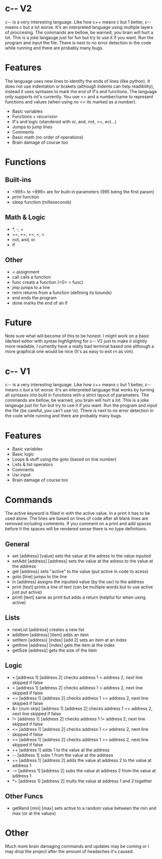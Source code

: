 # c-- V2
c-- is a very interesting language. Like how c++ means c but 1 better, c-- means c but a lot worse. It's an interpreted language using multiple layers of proccesing. The commands are bellow, be warned, you brain will hurt a lot. This is a joke langauge just for fun but try to use it if you want. Run the program and input the file. There is next to no error detection in the code while running and there are probably many bugs.

# Features

The language uses new lines to identify the ends of lines (like python). It does not use indentation or brakets (although indents can help readibility), instead it uses syntaxes to mark the end of if's and functions. The language only supports int's currently. You use <> and a number/name to represent functions and values (when using no <> its marked as a number).

 * Basic variables
 * Functions + recurrsion
 * If's and logic (standered with or, and, not, >=, ect...)
 * Jumps to jump lines
 * Comments
 * Basic math (no order of operations)
 * Brain damage of course too

# Functions

## Built-ins
 - <995> to <999> are for built-in parameters (995 being the first param)
 - <print> print function
 - <sleep> sleep function (milleseconds)

## Math & Logic
 - *, -, +
 - ==, >=, <=, <, >
 - not, and, or
 - if

## Other
 - = assignment
 - call calls a function
 - func creats a function (<0> = func)
 - jmp jumps to a line
 - retrn returns from a function (defining its bounds)
 - end ends the program
 - done marks the end of an if

# Future

Note sure what will become of this to be honest. I might work on a basic ide/text editor with syntax highlighting for c-- V2 just to make it slightly more readable, I currently have a really bad terminal based one although a more graphical one would be nice (It's as easy to exit rn as vim).



# c-- V1
c-- is a very interesting language. Like how c++ means c but 1 better, c-- means c but a lot worse. It's an interpreted language that works by turning all syntaxes into built in functions with a strict layout of parameters. The commands are bellow, be warned, you brain will hurt a lot. This is a joke langauge just for fun but try to use it if you want. Run the program and input the file (be careful, you can't use \n). There is next to no error detection in the code while running and there are probably many bugs.

# Features

 * Basic variables
 * Basic logic
 * Loops & stuff using the goto (based on line number)
 * Lists & list operators
 * Comments
 * Usr input
 * Brain damage of course too

# Commands

The active keyword is filled in with the active value. In a print it has to be used alone.
The lines are based on lines of code after all blank lines are removed including comments.
If you comment on a print and add spaces before it the spaces will be rendered sense there is no type definitions.

## General

 - set    [address] [value]      sets the value at the adress to the value inputed
 - setAdd [address] [address]    sets the value at the adress to the value at the address
 - get    [address]              sets "active" to the value (put active in code to acess)
 - goto   [line]                 jumps to the line
 - in     [address]              assigns the inputted value (by the usr) to the address
 - print  [text]                 prints a line of text (can be multiple words but to use active just put active)
 - printl [text]                 same as print but adds a return (helpful for when using active)

## Lists

 - newList [address]                   creates a new list
 - addItem [address] [item]            adds an item
 - setItem [address] [index] [add 2]   sets an item at an index
 - getItme [address] [index]           gets the item at the index
 - getSize [address]                   gets the size of the item

## Logic

 - <  [address 1] [address 2]                checks address 1 <  address 2, next line skipped if false
 - \>  [address 1] [address 2]               checks address 1 >  address 2, next line skipped if false
 - == [address 1] [address 2]                checks address 1 == address 2, next line skipped if false
 - &= [num skip] [address 1] [address 2]     checks address 1 == address 2, next line skipped if false
 - != [address 1] [address 2]                checks address 1 != address 2, next line skipped if false
 - <= [address 1] [address 2]                checks address 1 <= address 2, next line skipped if false
 - \>= [address 1] [address 2]               checks address 1 >= address 2, next line skipped if false
 - ++ [address 1]                            adds 1 to the value at the address
 - -- [address 1]                            subs 1 from the value at the address
 - += [address 1] [address 2]                adds the value at address 2 to the value at address 1
 - -= [address 1] [address 2]                subs the value at address 2 from the value at address 1
 - *= [address 1] [address 2]                mults the value at address 1 and 2 together

## Other Funcs

- getRand [min] [max]     sets active to a random value between the min and max (or at the values)

# Other

Much more brain damaging commands and updates may be coming or I may drop the project after the amount of headaches it's caused.



